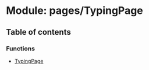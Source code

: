 # Module: pages/TypingPage

## Table of contents

### Functions

- [TypingPage](../functions/pages_TypingPage.TypingPage.md)
